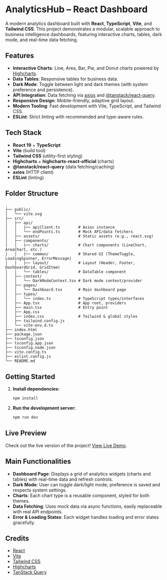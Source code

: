 # AnalyticsHub – React Dashboard

A modern analytics dashboard built with **React**, **TypeScript**, **Vite**, and **Tailwind CSS**. This project demonstrates a modular, scalable approach to business intelligence dashboards, featuring interactive charts, tables, dark mode, and real-time data fetching.

## Features

- **Interactive Charts**: Line, Area, Bar, Pie, and Donut charts powered by [Highcharts](https://www.highcharts.com/).
- **Data Tables**: Responsive tables for business data.
- **Dark Mode**: Toggle between light and dark themes (with system preference and persistence).
- **API Integration**: Data fetching via [axios](https://axios-http.com/) and [@tanstack/react-query](https://tanstack.com/query/latest).
- **Responsive Design**: Mobile-friendly, adaptive grid layout.
- **Modern Tooling**: Fast development with Vite, TypeScript, and Tailwind CSS.
- **ESLint**: Strict linting with recommended and type-aware rules.

## Tech Stack

- **React 19** + **TypeScript**
- **Vite** (build tool)
- **Tailwind CSS** (utility-first styling)
- **Highcharts** + **highcharts-react-official** (charts)
- **@tanstack/react-query** (data fetching/caching)
- **axios** (HTTP client)
- **ESLint** (linting)

## Folder Structure

```
.
├── public/
│   └── vite.svg
├── src/
│   ├── api/
│   │   ├── apiClient.ts        # Axios instance
│   │   └── endPoints.ts        # Mock API/data fetchers
│   ├── assets/                 # Static assets (e.g., react.svg)
│   ├── components/
│   │   ├── charts/             # Chart components (LineChart, AreaChart, etc.)
│   │   ├── common/             # Shared UI (ThemeToggle, LoadingSpinner, ErrorMessage)
│   │   ├── layout/             # Layout (Header, Footer, DashboardGrid, GridItem)
│   │   └── tables/             # DataTable component
│   ├── context/
│   │   └── DarkModeContext.tsx # Dark mode context/provider
│   ├── pages/
│   │   └── Dashboard.tsx       # Main dashboard page
│   ├── types/
│   │   └── index.ts            # TypeScript types/interfaces
│   ├── App.tsx                 # App root, providers
│   ├── main.tsx                # Entry point
│   ├── App.css
│   ├── index.css               # Tailwind & global styles
│   ├── tailwind.config.js
│   └── vite-env.d.ts
├── index.html
├── package.json
├── tsconfig.json
├── tsconfig.app.json
├── tsconfig.node.json
├── vite.config.ts
├── eslint.config.js
└── README.md
```

## Getting Started

1. **Install dependencies:**
   ```sh
   npm install
   ```

2. **Run the development server:**
   ```sh
   npm run dev
   ```

## Live Preview

Check out the live version of the project! [View Live Demo](https://react-dashboard-sigma-seven.vercel.app/).

## Main Functionalities

- **Dashboard Page**: Displays a grid of analytics widgets (charts and tables) with real-time data and refresh controls.
- **Dark Mode**: User can toggle dark/light mode; preference is saved and respects system settings.
- **Charts**: Each chart type is a reusable component, styled for both themes.
- **Data Fetching**: Uses mock data via async functions, easily replaceable with real API endpoints.
- **Error & Loading States**: Each widget handles loading and error states gracefully.

## Credits

- [React](https://react.dev/)
- [Vite](https://vitejs.dev/)
- [Tailwind CSS](https://tailwindcss.com/)
- [Highcharts](https://www.highcharts.com/)
- [TanStack Query](https://tanstack.com/query/latest)
